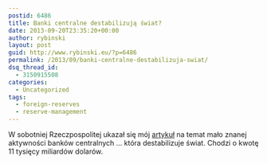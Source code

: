 ```yaml
---
postid: 6486
title: Banki centralne destabilizują świat?
date: 2013-09-20T23:35:20+00:00
author: rybinski
layout: post
guid: http://www.rybinski.eu/?p=6486
permalink: /2013/09/banki-centralne-destabilizuja-swiat/
dsq_thread_id:
  - 3150915508
categories:
  - Uncategorized
tags:
  - foreign-reserves
  - reserve-management
---
```

W sobotniej Rzeczpospolitej ukazał się mój [artykuł](http://www.ekonomia.rp.pl/artykul/706249,1050215-Banki-centralne-destabilizuja-swiat-.html) na temat mało znanej aktywności banków centralnych … która destabilizuje świat. Chodzi o kwotę 11 tysięcy miliardów dolarów.
